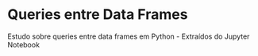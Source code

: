 # Queries entre Data Frames
Estudo sobre queries entre data frames em Python - Extraídos do Jupyter Notebook
